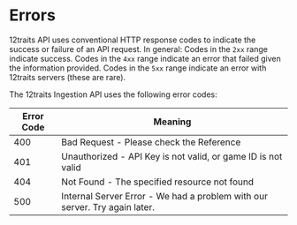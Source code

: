 # Errors

12traits API uses conventional HTTP response codes to indicate the success or failure of an API request. In general: Codes in the `2xx` range indicate success. Codes in the `4xx` range indicate an error that failed given the information provided. Codes in the `5xx` range indicate an error with 12traits servers (these are rare).

The 12traits Ingestion API uses the following error codes:

Error Code | Meaning
---------- | -------
400 | Bad Request - Please check the Reference
401 | Unauthorized - API Key is not valid, or game ID is not valid
404 | Not Found - The specified resource not found
500 | Internal Server Error - We had a problem with our server. Try again later.
